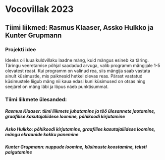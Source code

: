 # Vocovillak 2023
## Tiimi liikmed: Rasmus Klaaser, Assko Hulkko ja Kunter Grupmann
### Projekti idee
Ideeks oli luua kuldvillaku laadne mäng, kuid mängus esineb ka täring. Täringu veeretamise põhjal saadadud arvuga, valib programm mängijale 1-5 olevatest reast. 
Kui programm on valinud rea, siis mängija saab vastata ainult küsimustle, mis paiknesid hetkel olevas reas. Pärast vastatud küsimustele liigub mäng nii kaua edasi kuni
küsimused on otsas ning seejärel on mäng läbi ja lõpus näeb punktisummat.
### Tiimi liikmete ülesanded:
##### Rasmus Klaaser: tiimi liikmete juhatamine ja töö ülesannete jaotamine, graafilise kasutajaliidese loomine, põhikoodi kirjutamine
##### Asko Hulkko: põhikoodi kirjutamine, graafilise kasutajaliidese loomine, mängu ekraanide kokku panemine
##### Kunter Grupmann: nuppude loomine, küsimuste koostamine, teksti paigutamine

